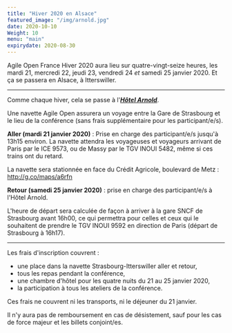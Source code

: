 ```yaml
---
title: "Hiver 2020 en Alsace"
featured_image: "/img/arnold.jpg"
date: 2020-10-10
Weight: 10
menu: "main"
expirydate: 2020-08-30
---
```


Agile Open France Hiver 2020 aura lieu sur quatre-vingt-seize heures,
les mardi 21, mercredi 22, jeudi 23, vendredi 24 *et* samedi 25 janvier 2020.
Et ça se passera en Alsace, à Itterswiller.

<!--more-->

----

Comme chaque hiver, cela se passe à l'[***Hôtel
Arnold***](https://www.hotel-arnold.com/).

Une navette Agile Open assurera un voyage entre la Gare de Strasbourg et le
lieu de la conférence (sans frais supplémentaire pour les participant/e/s).

**Aller (mardi 21 janvier 2020)** : Prise en charge des participant/e/s jusqu'à
13h15 environ. La navette attendra les voyageuses et voyageurs arrivant de
Paris par le ICE 9573, ou de Massy par le TGV INOUI 5482, même si ces trains
ont du retard.

La navette sera stationnée en face du Crédit Agricole, boulevard de Metz :
http://g.co/maps/a6rfn

**Retour (samedi 25 janvier 2020)** : prise en charge des participant/e/s à
l'Hôtel Arnold.

L'heure de départ sera calculée de façon à arriver à la gare SNCF de Strasbourg
avant 16h00, ce qui permettra pour celles et ceux qui le souhaitent de prendre
le TGV INOUI 9592 en direction de Paris (départ de Strasbourg à 16h17).

----

Les frais d'inscription couvrent :

- une place dans la navette Strasbourg-Itterswiller aller et retour,
- tous les repas pendant la conférence,
- une chambre d'hôtel pour les quatre nuits du 21 au 25 janvier 2020,
- la participation à tous les ateliers de la conférence.

Ces frais ne couvrent ni les transports, ni le déjeuner du 21 janvier.

Il n'y aura pas de remboursement en cas de désistement, sauf pour les
cas de force majeur et les billets conjoint/es.
